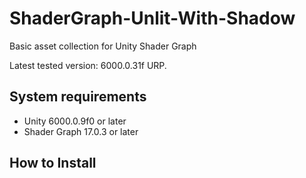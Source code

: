 ShaderGraph-Unlit-With-Shadow
=================
Basic asset collection for Unity Shader Graph

Latest tested version: 6000.0.31f URP.

System requirements
-------------------

- Unity 6000.0.9f0 or later
- Shader Graph 17.0.3 or later

How to Install
--------------
